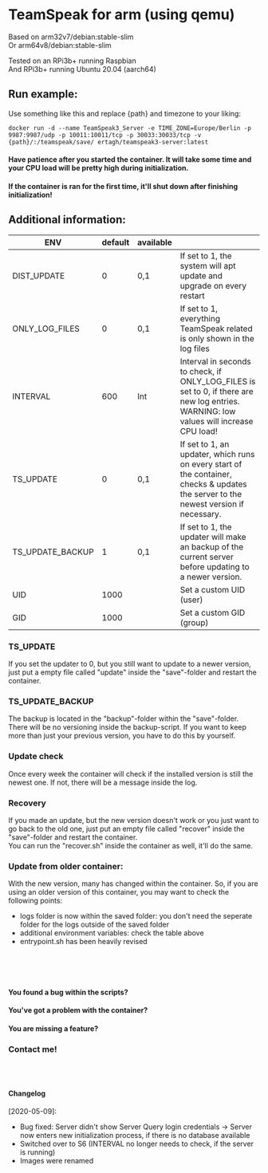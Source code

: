 # TeamSpeak for arm (using qemu)

Based on arm32v7/debian:stable-slim<br/>
Or arm64v8/debian:stable-slim

Tested on an RPi3b+ running Raspbian<br/>
And RPi3b+ running Ubuntu 20.04 (aarch64)



## Run example:

Use something like this and replace {path} and timezone to your liking:

```shell
docker run -d --name TeamSpeak3_Server -e TIME_ZONE=Europe/Berlin -p 9987:9987/udp -p 10011:10011/tcp -p 30033:30033/tcp -v {path}/:/teamspeak/save/ ertagh/teamspeak3-server:latest
```

#### Have patience after you started the container. It will take some time and your CPU load will be pretty high during initialization. 
#### If the container is ran for the first time, it'll shut down after finishing initialization!

## Additional information:

| ENV              | default | available |                                                                                                                                                                                               |
|------------------|---------|-----------|-----------------------------------------------------------------------------------------------------------------------------------------------------------------------------------------------|
| DIST_UPDATE      | 0       | 0,1       | If set to 1, the system will apt update and upgrade on every restart                                                                                                                          |
| ONLY_LOG_FILES   | 0       | 0,1       | If set to 1, everything TeamSpeak related is only shown in the log files                                                                                                                      |
| INTERVAL         | 600     | Int       | Interval in seconds to check, if ONLY_LOG_FILES is set to 0, if there are new log entries. WARNING: low values will increase CPU load! |
| TS_UPDATE        | 0       | 0,1       | If set to 1, an updater, which runs on every start of the container, checks & updates the server to the newest version if necessary.                                                          |
| TS_UPDATE_BACKUP | 1       | 0,1       | If set to 1, the updater will make an backup of the current server before updating to a newer version.                                                                                        |
| UID              | 1000    |           | Set a custom UID (user)                                                                                                                                                                       |
| GID              | 1000    |           | Set a custom GID (group)                                                                                                                                                                      |

### TS_UPDATE
If you set the updater to 0, but you still want to update to a newer version, just put a empty file called "update" inside the "save"-folder and restart the container.

### TS_UPDATE_BACKUP
The backup is located in the "backup"-folder within the "save"-folder.
There will be no versioning inside the backup-script. If you want to keep more than just your previous version, you have to do this by yourself.

### Update check
Once every week the container will check if the installed version is still the newest one. If not, there will be a message inside the log.

### Recovery
If you made an update, but the new version doesn't work or you just want to go back to the old one, just put an empty file called "recover" inside the "save"-folder and restart the container.</br>
You can run the "recover.sh" inside the container as well, it'll do the same.

### Update from older container:

With the new version, many has changed within the container.
So, if you are using an older version of this container, you may want to check the following points:
- logs folder is now within the saved folder: you don't need the seperate folder for the logs outside of the saved folder
- additional environment variables: check the table above
- entrypoint.sh has been heavily revised

</br>
</br>
</br>

#### You found a bug within the scripts?</br>
#### You've got a problem with the container?</br>
#### You are missing a feature?
### Contact me!

</br>
</br>

#### Changelog
[2020-05-09]: 
- Bug fixed: Server didn't show Server Query login credentials -> Server now enters new initialization process, if there is no database available
- Switched over to S6 (INTERVAL no longer needs to check, if the server is running)
- Images were renamed
